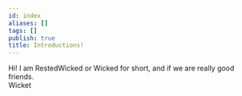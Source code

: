 ```yaml
---
id: index
aliases: []
tags: []
publish: true
title: Introductions!
---
```


Hi! I am RestedWicked or Wicked for short, and if we are really good friends.  
Wicket

